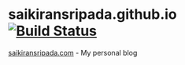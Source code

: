 # saikiransripada.github.io [![Build Status](https://travis-ci.org/saikiransripada/saikiransripada.github.io.svg?branch=dev)](https://travis-ci.org/saikiransripada/saikiransripada.github.io)

[saikiransripada.com](https://www.saikiransripada.com) - My personal blog